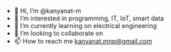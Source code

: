 - 👋 Hi, I’m @kanyanat-m
- 👀 I’m interested in programming, IT, IoT, smart data
- 🌱 I’m currently learning on electrical engineering 
- 💞️ I’m looking to collaborate on 
- 📫 How to reach me kanyanat.mnp@gmail.com

<!---
kanyanat-m/kanyanat-m is a ✨ special ✨ repository because its `README.md` (this file) appears on your GitHub profile.
You can click the Preview link to take a look at your changes.
--->
